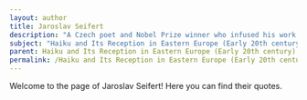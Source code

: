 ```yaml
---
layout: author
title: Jaroslav Seifert
description: "A Czech poet and Nobel Prize winner who infused his work with themes of nature and the changing seasons, often resembling the brevity and precision found in haiku."
subject: "Haiku and Its Reception in Eastern Europe (Early 20th century)"
parent: Haiku and Its Reception in Eastern Europe (Early 20th century)
permalink: /Haiku and Its Reception in Eastern Europe (Early 20th century)/authors/Jaroslav-Seifert/
---
```


Welcome to the page of Jaroslav Seifert! Here you can find their quotes.
